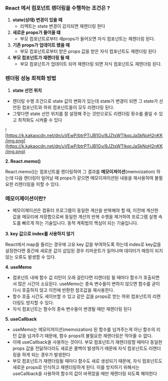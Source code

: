 ### **React 에서 컴포넌트 렌더링을 수행하는 조건은 ?**

1. **state(상태) 변경이 있을 때**
    - 리액트는 state 변경이 감지되면 재렌더링 한다
2. **새로운 props가 들어올 떄**
    - 부모 컴포넌트로부터 새props가 들어오면 자식 컴포넌트는 재렌더링 된다.
3. **기존 props가 업데이트 됐을 때**
    - 부모 컴포넌트로부터 받은 props 값을 받은 자식 컴포넌트도 재렌더링 된다
4. **부모 컴포넌트가 재렌더링 될 때**
    - 부모 컴포넌트가 업데이트 되어 재렌더링 되면 자식 컴포넌트도 재렌더링 된다.

### 

### **렌더링 성능 최적화 방법**

1. **state 선언 위치**
- 렌더링 수행 조건으로 state 값의 변화가 있는데 state가 변경이 되면 그 state가 선언된 컴포넌트와 하위 컴포넌트들이 모두 리렌더링 된다.
- 그렇다면 state 선언 위치를 잘 설정해 주는 것만으로도 리렌더링 횟수를 줄일 수 있고 최적화도 시켜줄 수 있다

![https://k.kakaocdn.net/dn/uVEwP/btrPTjJB1Gv/8JZtsWTlkqcJaSkNoH2nKK/img.png](https://k.kakaocdn.net/dn/uVEwP/btrPTjJB1Gv/8JZtsWTlkqcJaSkNoH2nKK/img.png)

**2. React.memo()**

React.memo()는 컴포넌트를 렌더링하여 그 결과를 **메모이져이션**(memoization) 하는데 다음 렌더링이 일어날 때 props가 같으면 메모이져이션된 내용을 재사용하여 불필요한 리렌더링을 피할 수 있다.

### **메모이제이션이란?**

- 메모이제이션은 컴퓨터 프로그램이 동일한 계산을 반복해야 할 때, 이전에 계산한 값을 메모리에 저장함으로써 동일한 계산의 반복 수행을 제거하여 프로그램 실행 속도를 빠르게 하는 기술입니다. 동적 계획법의 핵심이 되는 기술입니다.

**3. key 값으로 index를 사용하지 않기**

React에서 map을 돌리는 경우에 고유 key 값을 부여하도록 하는데 index로 key값을 설정한다면 중간에 새로운 값이 삽입된 경우 리마운트가 일어나며 데이터가 매칭이 되지 않는 오류도 발생할 수 있다.

**4. useMemo**

- 컴포넌트 내에 함수 값 리턴이 오래 걸린다면 리렌더링 될 때마다 함수가 호출되면서 많은 시간이 소요된다. useMemo는 종속 변수들이 변하지 않으면 함수를 굳이 다시 호출하지 않고 이전에 반환한 참조값을 재사용한다.
- 함수 호출 시간도 세이브할 수 있고 같은 값을 props로 받는 하위 컴포넌트의 리렌더링도 방지할 수 있다.
- 자식 컴포넌트는 함수의 종속 변수들이 변경될 때만 재렌더링 된다

**5. useCallback**

- useMemo는 메모이져이션(memoization) 된 함수를 넘겨주는게 아닌 함수의 리턴 값을 넘겨주기 때문에, 함수 props의 불필요한 재렌더링은 막아줄 수 없다.
- 이때 useCallback을 사용하는 것이다. 부모 컴포넌트가 재렌더링할 때마다 동일한 props 값을 전달하더라도 새로운 콜백이 발생하기 때문에 자식 컴포넌트도 리렌더링을 하게 되는 경우가 발생한다
- 부모 컴포넌트가 재렌더링될 때마다 함수도 새로 생성되기 때문에, 자식 컴포넌트도 새로운 props로 인식하고 재렌더링하게 된다. 이를 방지하기 위해서는 useCallback을 사용하여 함수의 값이 바뀌었을 때만 재렌더링 되도록 해야한다
